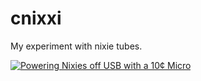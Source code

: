 # cnixxi

My experiment with nixie tubes.

[![Powering Nixies off USB with a 10¢ Micro](https://img.youtube.com/vi/-4d3PgEXhdY/0.jpg)](https://www.youtube.com/watch?v=-4d3PgEXhdY)
